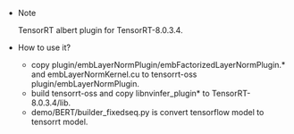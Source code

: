 * Note

  TensorRT albert plugin for TensorRT-8.0.3.4.

* How to use it?
  - copy plugin/embLayerNormPlugin/embFactorizedLayerNormPlugin.* and embLayerNormKernel.cu to tensorrt-oss plugin/embLayerNormPlugin.
  - build tensorrt-oss and copy libnvinfer_plugin* to TensorRT-8.0.3.4/lib.
  - demo/BERT/builder_fixedseq.py is convert tensorflow model to tensorrt model.

